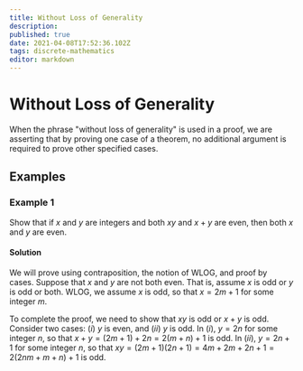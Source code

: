 ```yaml
---
title: Without Loss of Generality
description: 
published: true
date: 2021-04-08T17:52:36.102Z
tags: discrete-mathematics
editor: markdown
---
```


# Without Loss of Generality
When the phrase "without loss of generality" is used in a proof, we are asserting that by proving one case of a theorem, no additional argument is required to prove other specified cases.

## Examples

### Example 1
Show that if $x$ and $y$ are integers and both $xy$ and $x+y$ are even, then both $x$ and $y$ are even. 
#### Solution
We will prove using contraposition, the notion of WLOG, and proof by cases. Suppose that $x$ and $y$ are not both even. That is, assume $x$ is odd or $y$ is odd or both. WLOG, we assume $x$ is odd, so that $x = 2m+1$ for some integer $m$.

To complete the proof, we need to show that $xy$ is odd or $x+y$ is odd. Consider two cases: ($i$) $y$ is even, and ($ii$) $y$ is odd. In ($i$), $y=2n$ for some integer $n$, so that $x+y=(2 m+1)+2 n=2(m+n)+1$ is odd. In ($ii$), $y=2n+1$ for some integer $n$, so that $xy=(2m+1)(2n+1)=4m+2m+2n+1=2(2nm+m+n)+1$ is odd.